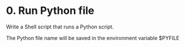 # 0. Run Python file

Write a Shell script that runs a Python script.

The Python file name will be saved in the environment variable $PYFILE

